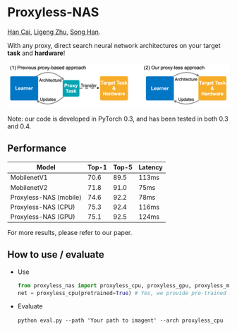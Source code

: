 # Proxyless-NAS
[Han Cai](http://han-cai.github.io), [Ligeng Zhu](http://lzhu.me), [Song Han](http://songhan.mit.edu). 

With any proxy, direct search neural network architectures on your target **task** and **hardware**! 

![](figures/proxyless_nas.png)

Note: our code is developed in PyTorch 0.3, and has been tested in both 0.3 and 0.4.

## Performance 
| Model                | Top-1    | Top-5    | Latency | 
|----------------------|----------|----------|---------|
| MobilenetV1          | 70.6     | 89.5     | 113ms   | 
| MobilenetV2          | 71.8     | 91.0     | 75ms    |
| Proxyless-NAS (mobile) | 74.6   | 92.2     | 78ms    |
| Proxyless-NAS (CPU)    | 75.3 | 92.4 | 116ms    | 
| Proxyless-NAS (GPU)    | 75.1 | 92.5 | 124ms    | 

For more results, please refer to our paper.
 
## How to use / evaluate 
* Use
    ```python
    from proxyless_nas import proxyless_cpu, proxyless_gpu, proxyless_mobile
    net = proxyless_cpu(pretrained=True) # Yes, we provide pre-trained models!
    ```
* Evaluate

    `python eval.py --path 'Your path to imagent' --arch proxyless_cpu`
